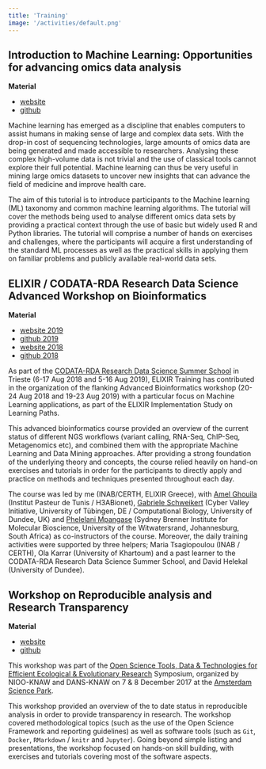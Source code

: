 ```yaml
---
title: 'Training'
image: '/activities/default.png'
---
```


## Introduction to Machine Learning: Opportunities for advancing omics data analysis

**Material**
- [website](https://fpsom.github.io/IntroToMachineLearning/)
- [github](https://github.com/fpsom/IntroToMachineLearning)

Machine learning has emerged as a discipline that enables computers to assist humans in making sense of large and complex data sets. With the drop-in cost of sequencing technologies, large amounts of omics data are being generated and made accessible to researchers. Analysing these complex high-volume data is not trivial and the use of classical tools cannot explore their full potential. Machine learning can thus be very useful in mining large omics datasets to uncover new insights that can advance the field of medicine and improve health care.

The aim of this tutorial is to introduce participants to the Machine learning (ML) taxonomy and common machine learning algorithms. The tutorial will cover the methods being used to analyse different omics data sets by providing a practical context through the use of basic but widely used R and Python libraries. The tutorial will comprise a number of hands on exercises and challenges, where the participants will acquire a first understanding of the standard ML processes as well as the practical skills in applying them on familiar problems and publicly available real-world data sets.

## ELIXIR / CODATA-RDA Research Data Science Advanced Workshop on Bioinformatics

**Material**
  - [website 2019](https://codata-rda-advanced-bioinformatics-2019.readthedocs.io/en/latest/)
  - [github 2019](https://github.com/fpsom/CODATA-RDA-Advanced-Bioinformatics-2019)
  - [website 2018](https://codata-rda-advanced-bioinformatics-2018.readthedocs.io/en/latest/)
  - [github 2018](https://github.com/fpsom/CODATA-RDA-Advanced-Bioinformatics-2018)

As part of the [CODATA-RDA Research Data Science Summer School](http://www.codata.org/datatrieste2018) in Trieste (6-17 Aug 2018 and 5-16 Aug 2019), ELIXIR Training has contributed in the organization of the flanking Advanced Bioinformatics workshop (20-24 Aug 2018 and 19-23 Aug 2019) with a particular focus on Machine Learning applications, as part of the ELIXIR Implementation Study on Learning Paths.

This advanced bioinformatics course provided an overview of the current status of different NGS workflows (variant calling, RNA-Seq, ChIP-Seq, Metagenomics etc), and combined them with the appropriate Machine Learning and Data Mining approaches. After providing a strong foundation of the underlying theory and concepts, the course relied heavily on hand-on exercises and tutorials in order for the participants to directly apply and practice on methods and techniques presented throughout each day.

The course was led by me (INAB/CERTH, ELIXIR Greece), with [Amel Ghouila](https://github.com/amelgh) (Institut Pasteur de Tunis / H3ABionet), [Gabriele Schweikert](http://homepages.inf.ed.ac.uk/gschweik/) (Cyber Valley Initiative, University of Tübingen, DE / Computational Biology, University of Dundee, UK) and [Phelelani Mpangase](https://github.com/phelelani) (Sydney Brenner Institute for Molecular Bioscience, University of the Witwatersrand, Johannesburg, South Africa) as co-instructors of the course. Moreover, the daily training activities were supported by three helpers; Maria Tsagiopoulou (INAB / CERTH), Ola Karrar (University of Khartoum) and a past learner to the CODATA-RDA Research Data Science Summer School, and David Helekal (University of Dundee).

## Workshop on Reproducible analysis and Research Transparency

**Material**
  - [website](https://reproducible-analysis-workshop.readthedocs.io/en/latest/)
  - [github](https://github.com/fpsom/reproducible-analysis-workshop)

This workshop was part of the [Open Science Tools, Data & Technologies for Efficient Ecological & Evolutionary Research](https://nioo.knaw.nl/en/open-science-tools) Symposium, organized by NIOO-KNAW and DANS-KNAW on 7 & 8 December 2017 at the [Amsterdam Science Park](https://www.amsterdamsciencepark.nl/about-amsterdam-science-park/profile/).

This workshop provided an overview of the to date status in reproducible analysis in order to provide transparency in research. The workshop covered methodological topics (such as the use of the Open Science Framework and reporting guidelines) as well as software tools (such as `Git`, `Docker`, `RMarkdown` / `knitr` and `Jupyter`). Going beyond simple listing and presentations, the workshop focused on hands-on skill building, with exercises and tutorials covering most of the software aspects.